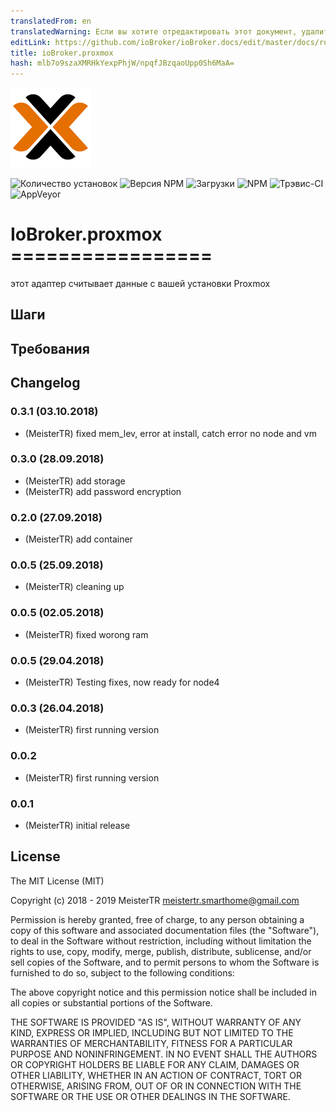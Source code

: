 ```yaml
---
translatedFrom: en
translatedWarning: Если вы хотите отредактировать этот документ, удалите поле «translationFrom», в противном случае этот документ будет снова автоматически переведен
editLink: https://github.com/ioBroker/ioBroker.docs/edit/master/docs/ru/adapterref/iobroker.proxmox/README.md
title: ioBroker.proxmox
hash: mlb7o9szaXMRHkYexpPhjW/npqfJBzqaoUpp0Sh6MaA=
---
```

![логотип](../../../en/adapterref/iobroker.proxmox/admin/logo.png)

![Количество установок](http://iobroker.live/badges/proxmox-stable.svg)
![Версия NPM](http://img.shields.io/npm/v/iobroker.proxmox.svg)
![Загрузки](https://img.shields.io/npm/dm/iobroker.proxmox.svg)
![NPM](https://nodei.co/npm/iobroker.proxmox.png?downloads=true)
![Трэвис-CI](https://api.travis-ci.org/iobroker-community-adapters/ioBroker.proxmox.svg?branch=master)
![AppVeyor](https://ci.appveyor.com/api/projects/status/github/iobroker-community-adapters/ioBroker.proxmox?branch=master&svg=true)

# IoBroker.proxmox =================
этот адаптер считывает данные с вашей установки Proxmox

## Шаги
## Требования

## Changelog
### 0.3.1 (03.10.2018)
* (MeisterTR) fixed mem_lev, error at install, catch error no node and vm
### 0.3.0 (28.09.2018)
* (MeisterTR) add storage
* (MeisterTR) add password encryption
### 0.2.0 (27.09.2018)
* (MeisterTR) add container
### 0.0.5 (25.09.2018)
* (MeisterTR) cleaning up
### 0.0.5 (02.05.2018)
* (MeisterTR) fixed worong ram
### 0.0.5 (29.04.2018)
* (MeisterTR) Testing fixes, now ready for node4
### 0.0.3 (26.04.2018)
* (MeisterTR) first running version
### 0.0.2
* (MeisterTR) first running version
### 0.0.1
* (MeisterTR) initial release

## License

The MIT License (MIT)

Copyright (c) 2018 - 2019 MeisterTR <meistertr.smarthome@gmail.com>

Permission is hereby granted, free of charge, to any person obtaining a copy
of this software and associated documentation files (the "Software"), to deal
in the Software without restriction, including without limitation the rights
to use, copy, modify, merge, publish, distribute, sublicense, and/or sell
copies of the Software, and to permit persons to whom the Software is
furnished to do so, subject to the following conditions:

The above copyright notice and this permission notice shall be included in
all copies or substantial portions of the Software.

THE SOFTWARE IS PROVIDED "AS IS", WITHOUT WARRANTY OF ANY KIND, EXPRESS OR
IMPLIED, INCLUDING BUT NOT LIMITED TO THE WARRANTIES OF MERCHANTABILITY,
FITNESS FOR A PARTICULAR PURPOSE AND NONINFRINGEMENT. IN NO EVENT SHALL THE
AUTHORS OR COPYRIGHT HOLDERS BE LIABLE FOR ANY CLAIM, DAMAGES OR OTHER
LIABILITY, WHETHER IN AN ACTION OF CONTRACT, TORT OR OTHERWISE, ARISING FROM,
OUT OF OR IN CONNECTION WITH THE SOFTWARE OR THE USE OR OTHER DEALINGS IN
THE SOFTWARE.